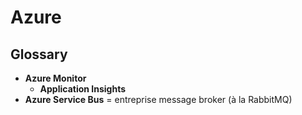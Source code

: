 # Azure

## Glossary

* **Azure Monitor**
  * **Application Insights**
* **Azure Service Bus** = entreprise message broker (à la RabbitMQ)
